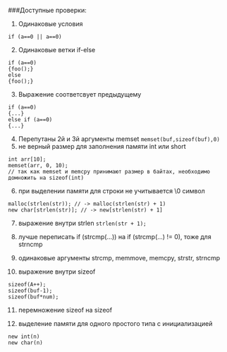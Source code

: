 ###Доступные проверки:
1) Одинаковые условия
```
if (a==0 || a==0)
```
2) Одинаковые ветки if-else
```
if (a==0) 
{foo();} 
else 
{foo();}
```
3) Выражение соответсвует предыдущему
```
if (a==0)
{...}
else if (a==0)
{...}
```
4) Перепутаны 2й и 3й аргументы memset
```memset(buf,sizeof(buf),0)```
5) не верный размер для заполнения памяти int или short
```
int arr[10];
memset(arr, 0, 10);
// так как memset и memcpy принимают размер в байтах, необходимо домножить на sizeof(int)
```
6) при выделении памяти для строки не учитывается \0 символ
```
malloc(strlen(str)); // -> malloc(strlen(str) + 1)
new char[strlen(str)]; // -> new[strlen(str) + 1]
```
7) выражение внутри strlen
`strlen(str + 1);`

8) лучше переписать if (strcmp(...)) на if (strcmp(...) != 0), тоже для strncmp

9) одинаковые аргументы strcmp, memmove, memcpy, strstr, strncmp

10) выражение внутри sizeof
```
sizeof(A++);
sizeof(buf-1);
sizeof(buf*num);
```
11) перемножение sizeof на sizeof

12) выделение памяти для одного простого типа с инициализацией
```
new int(n)
new char(n)
```
